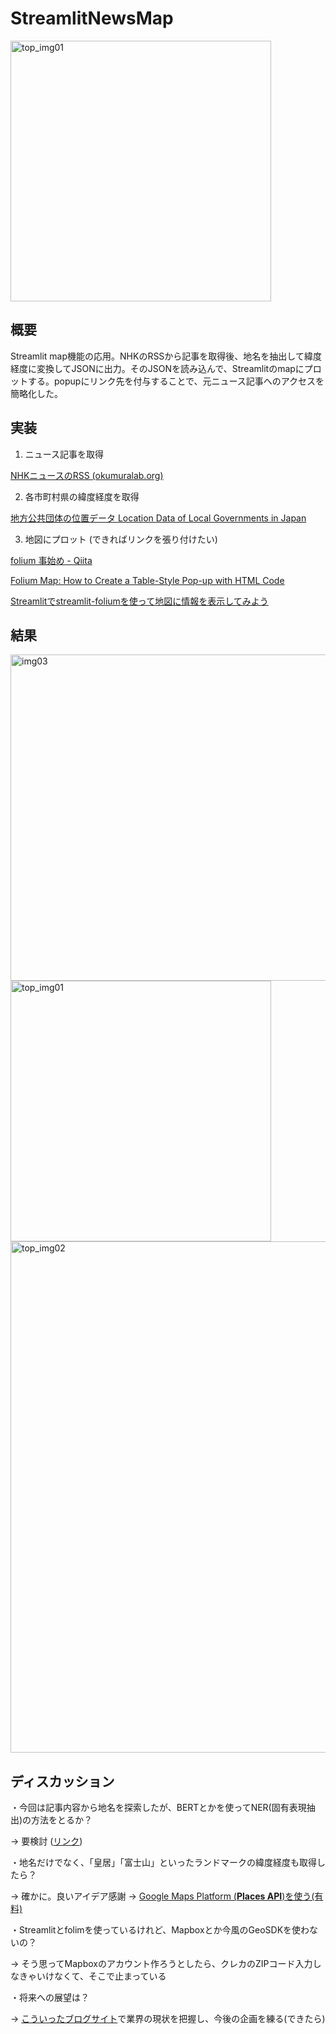 # StreamlitNewsMap

<img width="417" alt="top_img01" src="https://user-images.githubusercontent.com/118791187/204228377-c13977ac-85e5-4484-a98d-d207b8f06855.PNG">

## 概要

Streamlit map機能の応用。NHKのRSSから記事を取得後、地名を抽出して緯度経度に変換してJSONに出力。そのJSONを読み込んで、Streamlitのmapにプロットする。popupにリンク先を付与することで、元ニュース記事へのアクセスを簡略化した。

## 実装

1. ニュース記事を取得

[NHKニュースのRSS (okumuralab.org)](https://okumuralab.org/~okumura/python/nhkrss.html)

2. 各市町村県の緯度経度を取得

[地方公共団体の位置データ Location Data of Local Governments in Japan](https://amano-tec.com/data/localgovernments.html)

3. 地図にプロット (できればリンクを張り付けたい)

[folium 事始め - Qiita](https://qiita.com/pork_steak/items/f551fa09794831100faa)

[Folium Map: How to Create a Table-Style Pop-up with HTML Code](https://towardsdatascience.com/folium-map-how-to-create-a-table-style-pop-up-with-html-code-76903706b88a)

[Streamlitでstreamlit-foliumを使って地図に情報を表示してみよう](https://welovepython.net/streamlit-folium/)

## 結果

<img width="522" alt="img03" src="https://user-images.githubusercontent.com/118791187/204228414-b3cf46cb-d277-42b9-a7a5-0adbdfe55415.PNG">

<img width="417" alt="top_img01" src="https://user-images.githubusercontent.com/118791187/204228435-3120f0d8-1818-4ac2-82af-0e6105b5f6aa.PNG">

<img width="818" alt="top_img02" src="https://user-images.githubusercontent.com/118791187/204228458-a42a2bde-f5ac-4d63-8e68-b8030d9ce899.PNG">


## ディスカッション

・今回は記事内容から地名を探索したが、BERTとかを使ってNER(固有表現抽出)の方法をとるか？

→ 要検討 ([リンク](https://www.intellilink.co.jp/column/ai/2022/022800.aspx))

・地名だけでなく、「皇居」「富士山」といったランドマークの緯度経度も取得したら？

→ 確かに。良いアイデア感謝 → [Google Maps Platform (****Places API****)を使う(有料)](https://developers.google.com/maps#:~:text=%E3%83%97%E3%83%AC%E3%82%A4%E3%82%B9-,Places%20API%20%E3%81%A8%20SDK,-Google%20%E3%81%8B%E3%82%89%E6%8F%90%E4%BE%9B)

・Streamlitとfolimを使っているけれど、Mapboxとか今風のGeoSDKを使わないの？

→ そう思ってMapboxのアカウント作ろうとしたら、クレカのZIPコード入力しなきゃいけなくて、そこで止まっている

・将来への展望は？

→ [こういったブログサイト](https://geo-news.jp/)で業界の現状を把握し、今後の企画を練る(できたら)
